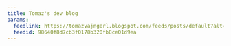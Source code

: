 ```yaml
---
title: Tomaz's dev blog
params:
  feedlink: https://tomazvajngerl.blogspot.com/feeds/posts/default?alt=rss
  feedid: 98640f8d7cb3f0178b320fb8ce01d9ea
---
```

